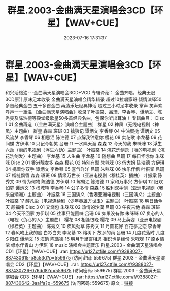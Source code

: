 ﻿---
title: 群星.2003-金曲满天星演唱会3CD【环星】【WAV+CUE】
date: 2023-07-16 17:31:37
categories: WAV车载音乐、镜像
tags: 华语中文
---
# 群星.2003-金曲满天星演唱会3CD【环星】【WAV+CUE】

和兴活络油---金曲满天星演唱会3CD+VCD
专辑介绍：
金曲齐唱，经典无限
3CD原汁原味足本收录
金曲满天星演唱会精华辑录
超过10拉唱家班·倾情演绎50多首经典金曲
五十多首金曲 再造乐坛经典神话 超过三小时足本收录 掌声 笑声欢呼声一一重温
《金曲满天星演唱会》收录了叶振棠、吕珊、李香琴、谭炳文、陈秀雯及陈浩德等殿堂级歌星50多首经典名曲，包保你听出耳油！
专辑曲目：
Disc 1
01 金曲再造（〈金曲满天星〉演唱会主题曲〕 群星
02 神凤（无线电视剧〈神凤〉主题曲） 群星 森森 斑斑
03 擒狼记 谭炳文 李香琴
04 牛油蛋挞 谭炳文
05 风流梦 李香琴
06 相思泪 陈浩德
07 点解我钟意你 樱花
08 卖花歌 李龙基
09 花间蝶 方伊琪
10 只记今朝笑 吕珊
11 一水隔天涯 森森
12 今天的我 朱咪咪
13 浮生六劫（丽的电视剧〈浮生六劫〉主题曲） 叶振棠
14 浣花洗剑录（丽的电视剧〈浣花洗剑发〉主题曲） 李龙基
15 人生曲 李龙基
16 随想曲 吕珊
17 每日怀念你 朱咪咪
Disc 2
01 香港靓女多 森森 樱花
02 特别有型 朱咪咪
03 俏大姐 陈浩德 方伊琪
04 携着你双手 谭炳文 李香琴
05 喜气洋洋 吕珊 朱咪咪
06 快乐伴侣 叶振棠 吕珊
07 榴梿飘香 森森 斑斑
08 情缘万世长（亚洲电视剧〈穆桂英〉插曲） 叶振棠 陈秀文
09 情为何物 陈浩德 方伊琪
10 鸳鸯江 陈浩德
11 家和万事兴 方伊琪
12 旧欢如梦 谭炳文
13 槟城艳 李香琴
14 公子多情 森森
15 胜利双手创（亚洲电视剧〈我来自潮洲〉主题曲） 叶振棠
16 三国演义（香港亚洲电视剧〈三国演义〉主题曲） 叶振棠
17 醉凡尘（电视连续剧〈少年英雄方世玉〉主题曲） 叶振棠
18 明日话今天 颜福伟
Disc 3
01 叉烧包 朱咪咪
02 热情的沙漠 吕珊
03 午夜吉他 森森 斑斑
04 今天不回家 方伊琪
05 往事只能回味 吕珊
06 如果没有你 朱咪咪
07 负心的人（电视〈负心的人〉主题曲） 樱花
08 相逢恨晚 樱花
09 马上英姿（亚洲电视剧〈穆桂英〉主题曲） 陈秀文
10 疾风劲草 陈秀文
11 月圆花好 百花亭之恋 李香琴
12 春风吻上我的脸 白衫白夫 李龙基
13 榕树下 故乡的雨 吕珊
14 几度花落时 几度夕阳红 谭炳文
15 海韵 陈浩德
16 明月千里寄相思 相识也是缘份 朱咪咪
17 原乡情浓 绿水伴青山 方伊琪
18 music 演唱会主题音乐
群星.2003 - 金曲满天星演唱会 CD1【环星】【WAV+CUE】.rar: https://url27.ctfile.com/f/9388027-887430615-b8c53d?p=559675
(访问密码: 559675)
群星.2003 - 金曲满天星演唱会 CD2【环星】【WAV+CUE】.rar: https://url27.ctfile.com/f/9388027-887430726-076dd8?p=559675
(访问密码: 559675)
群星.2003 - 金曲满天星演唱会 CD3【环星】【WAV+CUE】.rar: https://url27.ctfile.com/f/9388027-887430642-3aa1fa?p=559675
(访问密码: 559675)
原文：[链接](https://blog.sina.com.cn/s/blog_1647c7e76010312pm.html)